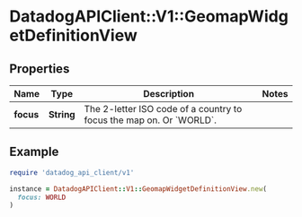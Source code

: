 # DatadogAPIClient::V1::GeomapWidgetDefinitionView

## Properties

| Name | Type | Description | Notes |
| ---- | ---- | ----------- | ----- |
| **focus** | **String** | The 2-letter ISO code of a country to focus the map on. Or &#x60;WORLD&#x60;. |  |

## Example

```ruby
require 'datadog_api_client/v1'

instance = DatadogAPIClient::V1::GeomapWidgetDefinitionView.new(
  focus: WORLD
)
```

